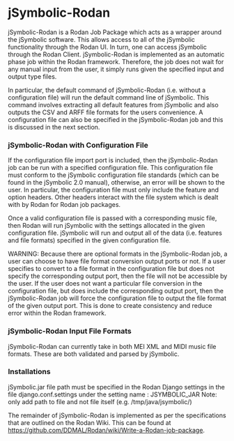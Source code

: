 jSymbolic-Rodan
===============
jSymbolic-Rodan is a Rodan Job Package which acts as a wrapper around
the jSymbolic software. This allows access to all of the jSymbolic
functionality through the Rodan UI. In turn, one can access jSymbolic
through the Rodan Client. jSymbolic-Rodan is implemented as an
automatic phase job within the Rodan framework. Therefore, the job
does not wait for any manual input from the user, it simply runs given
the specified input and output type files.

In particular, the default command of jSymbolic-Rodan (i.e. without a
configuration file) will run the default command line of jSymbolic.
This command involves extracting all default features from
jSymbolic and also outputs the CSV and ARFF file formats for
the users convenience. A configuration file can also be specified
in the jSymbolic-Rodan job and this is discussed in the next section.

### jSymbolic-Rodan with Configuration File
If the configuration file import port is included, then the
jSymbolic-Rodan job can be run with a specified configuration file.
This configuration file must conform to the jSymbolic configuration
file standards (which can be found in the jSymbolic 2.0 manual),
otherwise, an error will be shown to the user. In particular,
the configuration file must only include the feature and option headers.
Other headers interact with the file system which is dealt with by
Rodan for Rodan job packages.

Once a valid configuration file is passed with a corresponding music
file, then Rodan will run jSymbolic with the settings allocated in the
given configuration file. jSymbolic will run and output all
of the data (i.e. features and file formats) specified in the given
configuration file.

WARNING: Because there are optional formats in the jSymbolic-Rodan job,
a user can choose to have file format conversion output ports or not. 
If a user specifies to convert to a file format in the configuration 
file but does not specify the corresponding output port, then the file 
will not be accessible by the user. If the user does not want a 
particular file conversion in the configuration file, but does include 
the corresponding output port, then the jSymbolic-Rodan job will force 
the configuration file to output the file format of the given output 
port. This is done to create consistency and reduce error within the 
Rodan framework.

### jSymbolic-Rodan Input File Formats
jSymbolic-Rodan can currently take in both MEI XML and MIDI music file
formats. These are both validated and parsed by jSymbolic.

### Installations
jSymbolic.jar file path must be specified in the Rodan Django settings
in the file django.conf.settings under the setting name : JSYMBOLIC_JAR
Note: only add path to file and not file itself
(e.g. /tmp/java/jsymbolic/)

The remainder of jSymbolic-Rodan is implemented as per the
specifications that are outlined on the Rodan Wiki. This can be found
at https://github.com/DDMAL/Rodan/wiki/Write-a-Rodan-job-package.
